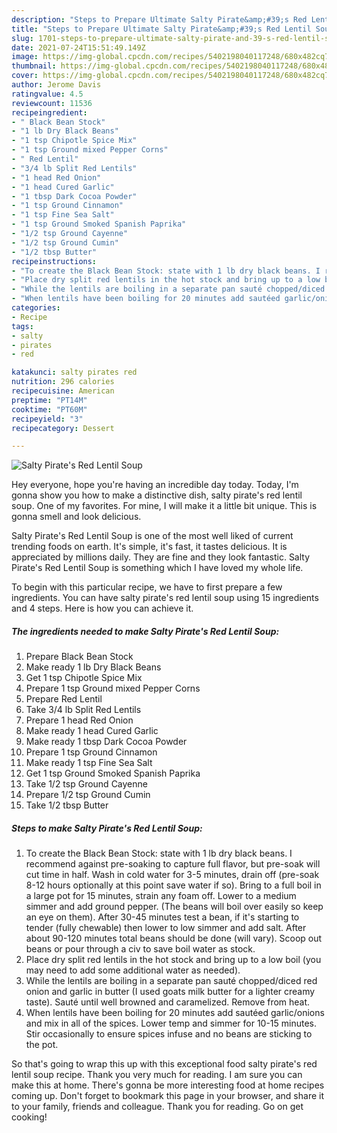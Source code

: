 ```yaml
---
description: "Steps to Prepare Ultimate Salty Pirate&amp;#39;s Red Lentil Soup"
title: "Steps to Prepare Ultimate Salty Pirate&amp;#39;s Red Lentil Soup"
slug: 1701-steps-to-prepare-ultimate-salty-pirate-and-39-s-red-lentil-soup
date: 2021-07-24T15:51:49.149Z
image: https://img-global.cpcdn.com/recipes/5402198040117248/680x482cq70/salty-pirates-red-lentil-soup-recipe-main-photo.jpg
thumbnail: https://img-global.cpcdn.com/recipes/5402198040117248/680x482cq70/salty-pirates-red-lentil-soup-recipe-main-photo.jpg
cover: https://img-global.cpcdn.com/recipes/5402198040117248/680x482cq70/salty-pirates-red-lentil-soup-recipe-main-photo.jpg
author: Jerome Davis
ratingvalue: 4.5
reviewcount: 11536
recipeingredient:
- " Black Bean Stock"
- "1 lb Dry Black Beans"
- "1 tsp Chipotle Spice Mix"
- "1 tsp Ground mixed Pepper Corns"
- " Red Lentil"
- "3/4 lb Split Red Lentils"
- "1 head Red Onion"
- "1 head Cured Garlic"
- "1 tbsp Dark Cocoa Powder"
- "1 tsp Ground Cinnamon"
- "1 tsp Fine Sea Salt"
- "1 tsp Ground Smoked Spanish Paprika"
- "1/2 tsp Ground Cayenne"
- "1/2 tsp Ground Cumin"
- "1/2 tbsp Butter"
recipeinstructions:
- "To create the Black Bean Stock: state with 1 lb dry black beans. I recommend against pre-soaking to capture full flavor, but pre-soak will cut time in half. Wash in cold water for 3-5 minutes, drain off (pre-soak 8-12 hours optionally at this point save water if so). Bring to a full boil in a large pot for 15 minutes, strain any foam off. Lower to a medium simmer and add ground pepper. (The beans will boil over easily so keep an eye on them). After 30-45 minutes test a bean, if it&#39;s starting to tender (fully chewable) then lower to low simmer and add salt. After about 90-120 minutes total beans should be done (will vary). Scoop out beans or pour through a civ to save boil water as stock."
- "Place dry split red lentils in the hot stock and bring up to a low boil (you may need to add some additional water as needed)."
- "While the lentils are boiling in a separate pan sauté chopped/diced red onion and garlic in butter (I used goats milk butter for a lighter creamy taste). Sauté until well browned and caramelized. Remove from heat."
- "When lentils have been boiling for 20 minutes add sautéed garlic/onions and mix in all of the spices. Lower temp and simmer for 10-15 minutes. Stir occasionally to ensure spices infuse and no beans are sticking to the pot."
categories:
- Recipe
tags:
- salty
- pirates
- red

katakunci: salty pirates red 
nutrition: 296 calories
recipecuisine: American
preptime: "PT14M"
cooktime: "PT60M"
recipeyield: "3"
recipecategory: Dessert

---
```



![Salty Pirate&#39;s Red Lentil Soup](https://img-global.cpcdn.com/recipes/5402198040117248/680x482cq70/salty-pirates-red-lentil-soup-recipe-main-photo.jpg)

Hey everyone, hope you're having an incredible day today. Today, I'm gonna show you how to make a distinctive dish, salty pirate&#39;s red lentil soup. One of my favorites. For mine, I will make it a little bit unique. This is gonna smell and look delicious.



Salty Pirate&#39;s Red Lentil Soup is one of the most well liked of current trending foods on earth. It's simple, it's fast, it tastes delicious. It is appreciated by millions daily. They are fine and they look fantastic. Salty Pirate&#39;s Red Lentil Soup is something which I have loved my whole life.


To begin with this particular recipe, we have to first prepare a few ingredients. You can have salty pirate&#39;s red lentil soup using 15 ingredients and 4 steps. Here is how you can achieve it.

<!--inarticleads1-->

##### The ingredients needed to make Salty Pirate&#39;s Red Lentil Soup:

1. Prepare  Black Bean Stock
1. Make ready 1 lb Dry Black Beans
1. Get 1 tsp Chipotle Spice Mix
1. Prepare 1 tsp Ground mixed Pepper Corns
1. Prepare  Red Lentil
1. Take 3/4 lb Split Red Lentils
1. Prepare 1 head Red Onion
1. Make ready 1 head Cured Garlic
1. Make ready 1 tbsp Dark Cocoa Powder
1. Prepare 1 tsp Ground Cinnamon
1. Make ready 1 tsp Fine Sea Salt
1. Get 1 tsp Ground Smoked Spanish Paprika
1. Take 1/2 tsp Ground Cayenne
1. Prepare 1/2 tsp Ground Cumin
1. Take 1/2 tbsp Butter




<!--inarticleads2-->

##### Steps to make Salty Pirate&#39;s Red Lentil Soup:

1. To create the Black Bean Stock: state with 1 lb dry black beans. I recommend against pre-soaking to capture full flavor, but pre-soak will cut time in half. Wash in cold water for 3-5 minutes, drain off (pre-soak 8-12 hours optionally at this point save water if so). Bring to a full boil in a large pot for 15 minutes, strain any foam off. Lower to a medium simmer and add ground pepper. (The beans will boil over easily so keep an eye on them). After 30-45 minutes test a bean, if it&#39;s starting to tender (fully chewable) then lower to low simmer and add salt. After about 90-120 minutes total beans should be done (will vary). Scoop out beans or pour through a civ to save boil water as stock.
1. Place dry split red lentils in the hot stock and bring up to a low boil (you may need to add some additional water as needed).
1. While the lentils are boiling in a separate pan sauté chopped/diced red onion and garlic in butter (I used goats milk butter for a lighter creamy taste). Sauté until well browned and caramelized. Remove from heat.
1. When lentils have been boiling for 20 minutes add sautéed garlic/onions and mix in all of the spices. Lower temp and simmer for 10-15 minutes. Stir occasionally to ensure spices infuse and no beans are sticking to the pot.




So that's going to wrap this up with this exceptional food salty pirate&#39;s red lentil soup recipe. Thank you very much for reading. I am sure you can make this at home. There's gonna be more interesting food at home recipes coming up. Don't forget to bookmark this page in your browser, and share it to your family, friends and colleague. Thank you for reading. Go on get cooking!

